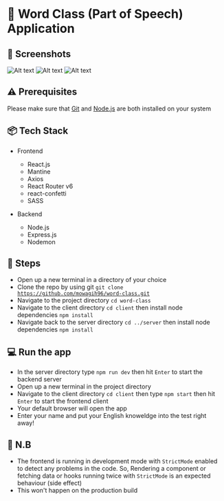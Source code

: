 # :speech_balloon: Word Class (Part of Speech) Application

## :camera_flash: Screenshots
![Alt text](https://i.imgur.com/iu0kP2k.png "Home Screen")
![Alt text](https://i.imgur.com/hGeKcRK.png "Practice Screen")
![Alt text](https://i.imgur.com/9r45ojA.png "Rank Screen")

## :warning: Prerequisites
Please make sure that [Git](https://git-scm.com/) and [Node.js](https://nodejs.org/) are both installed on your system

## :package: Tech Stack
- Frontend
  - React.js
  - Mantine
  - Axios
  - React Router v6
  - react-confetti
  - SASS
  
- Backend
  - Node.js
  - Express.js
  - Nodemon

## :scroll: Steps
- Open up a new terminal in a directory of your choice
- Clone the repo by using git <code>git clone https://github.com/mowagih96/word-class.git</code>
- Navigate to the project directory <code>cd word-class</code>
- Navigate to the client directory <code>cd client</code> then install node dependencies <code>npm install</code>
- Navigate back to the server directory <code>cd ../server</code> then install node dependencies <code>npm install</code>

## :computer:	Run the app
  - In the server directory type <code>npm run dev</code> then hit <code>Enter</code> to start the backend server
  - Open up a new terminal in the project directory
  - Navigate to the client directory <code>cd client</code> then type <code>npm start</code> then hit <code>Enter</code> to start the frontend client
  - Your default browser will open the app
  - Enter your name and put your English knoweldge into the test right away!
  
 ## :notebook: N.B
 - The frontend is running in development mode with `StrictMode` enabled to detect any problems in the code. So, Rendering a component or fetching data or hooks running twice with `StrictMode` is an expected behaviour (side effect)
 - This won't happen on the production build
